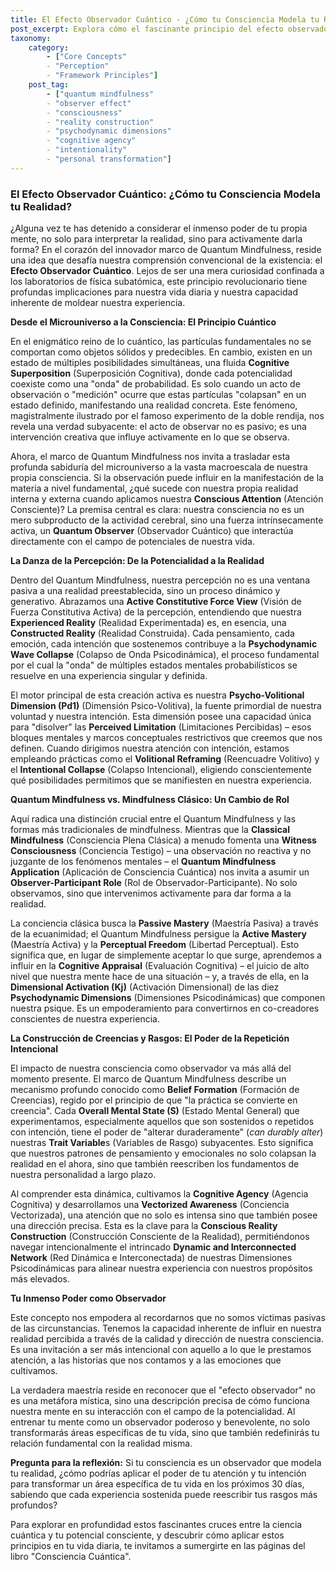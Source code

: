 ```yaml
---
title: El Efecto Observador Cuántico - ¿Cómo tu Consciencia Modela tu Realidad?
post_excerpt: Explora cómo el fascinante principio del efecto observador de la física cuántica se aplica a tu vida diaria a través del marco de Quantum Mindfulness. Descubre que tu conciencia no es un receptor pasivo, sino una fuerza activa que moldea tu realidad interna y externa, y aprende a aprovechar este poder para una transformación intencional.
taxonomy:
    category:
        - ["Core Concepts"
        - "Perception"
        - "Framework Principles"]
    post_tag:
        - ["quantum mindfulness"
        - "observer effect"
        - "consciousness"
        - "reality construction"
        - "psychodynamic dimensions"
        - "cognitive agency"
        - "intentionality"
        - "personal transformation"]
---
```

### El Efecto Observador Cuántico: ¿Cómo tu Consciencia Modela tu Realidad?

¿Alguna vez te has detenido a considerar el inmenso poder de tu propia mente, no solo para interpretar la realidad, sino para activamente darla forma? En el corazón del innovador marco de Quantum Mindfulness, reside una idea que desafía nuestra comprensión convencional de la existencia: el **Efecto Observador Cuántico**. Lejos de ser una mera curiosidad confinada a los laboratorios de física subatómica, este principio revolucionario tiene profundas implicaciones para nuestra vida diaria y nuestra capacidad inherente de moldear nuestra experiencia.

**Desde el Microuniverso a la Consciencia: El Principio Cuántico**

En el enigmático reino de lo cuántico, las partículas fundamentales no se comportan como objetos sólidos y predecibles. En cambio, existen en un estado de múltiples posibilidades simultáneas, una fluida **Cognitive Superposition** (Superposición Cognitiva), donde cada potencialidad coexiste como una "onda" de probabilidad. Es solo cuando un acto de observación o "medición" ocurre que estas partículas "colapsan" en un estado definido, manifestando una realidad concreta. Este fenómeno, magistralmente ilustrado por el famoso experimento de la doble rendija, nos revela una verdad subyacente: el acto de observar no es pasivo; es una intervención creativa que influye activamente en lo que se observa.

Ahora, el marco de Quantum Mindfulness nos invita a trasladar esta profunda sabiduría del microuniverso a la vasta macroescala de nuestra propia consciencia. Si la observación puede influir en la manifestación de la materia a nivel fundamental, ¿qué sucede con nuestra propia realidad interna y externa cuando aplicamos nuestra **Conscious Attention** (Atención Consciente)? La premisa central es clara: nuestra consciencia no es un mero subproducto de la actividad cerebral, sino una fuerza intrínsecamente activa, un **Quantum Observer** (Observador Cuántico) que interactúa directamente con el campo de potenciales de nuestra vida.

**La Danza de la Percepción: De la Potencialidad a la Realidad**

Dentro del Quantum Mindfulness, nuestra percepción no es una ventana pasiva a una realidad preestablecida, sino un proceso dinámico y generativo. Abrazamos una **Active Constitutive Force View** (Visión de Fuerza Constitutiva Activa) de la percepción, entendiendo que nuestra **Experienced Reality** (Realidad Experimentada) es, en esencia, una **Constructed Reality** (Realidad Construida). Cada pensamiento, cada emoción, cada intención que sostenemos contribuye a la **Psychodynamic Wave Collapse** (Colapso de Onda Psicodinámica), el proceso fundamental por el cual la "onda" de múltiples estados mentales probabilísticos se resuelve en una experiencia singular y definida.

El motor principal de esta creación activa es nuestra **Psycho-Volitional Dimension (Pd1)** (Dimensión Psico-Volitiva), la fuente primordial de nuestra voluntad y nuestra intención. Esta dimensión posee una capacidad única para "disolver" las **Perceived Limitation** (Limitaciones Percibidas) – esos bloques mentales y marcos conceptuales restrictivos que creemos que nos definen. Cuando dirigimos nuestra atención con intención, estamos empleando prácticas como el **Volitional Reframing** (Reencuadre Volitivo) y el **Intentional Collapse** (Colapso Intencional), eligiendo conscientemente qué posibilidades permitimos que se manifiesten en nuestra experiencia.

**Quantum Mindfulness vs. Mindfulness Clásico: Un Cambio de Rol**

Aquí radica una distinción crucial entre el Quantum Mindfulness y las formas más tradicionales de mindfulness. Mientras que la **Classical Mindfulness** (Consciencia Plena Clásica) a menudo fomenta una **Witness Consciousness** (Conciencia Testigo) – una observación no reactiva y no juzgante de los fenómenos mentales – el **Quantum Mindfulness Application** (Aplicación de Consciencia Cuántica) nos invita a asumir un **Observer-Participant Role** (Rol de Observador-Participante). No solo observamos, sino que intervenimos activamente para dar forma a la realidad.

La conciencia clásica busca la **Passive Mastery** (Maestría Pasiva) a través de la ecuanimidad; el Quantum Mindfulness persigue la **Active Mastery** (Maestría Activa) y la **Perceptual Freedom** (Libertad Perceptual). Esto significa que, en lugar de simplemente aceptar lo que surge, aprendemos a influir en la **Cognitive Appraisal** (Evaluación Cognitiva) – el juicio de alto nivel que nuestra mente hace de una situación – y, a través de ella, en la **Dimensional Activation (Kj)** (Activación Dimensional) de las diez **Psychodynamic Dimensions** (Dimensiones Psicodinámicas) que componen nuestra psique. Es un empoderamiento para convertirnos en co-creadores conscientes de nuestra experiencia.

**La Construcción de Creencias y Rasgos: El Poder de la Repetición Intencional**

El impacto de nuestra consciencia como observador va más allá del momento presente. El marco de Quantum Mindfulness describe un mecanismo profundo conocido como **Belief Formation** (Formación de Creencias), regido por el principio de que "la práctica se convierte en creencia". Cada **Overall Mental State (S)** (Estado Mental General) que experimentamos, especialmente aquellos que son sostenidos o repetidos con intención, tiene el poder de "alterar duraderamente" (_can durably alter_) nuestras **Trait Variable**s (Variables de Rasgo) subyacentes. Esto significa que nuestros patrones de pensamiento y emocionales no solo colapsan la realidad en el ahora, sino que también reescriben los fundamentos de nuestra personalidad a largo plazo.

Al comprender esta dinámica, cultivamos la **Cognitive Agency** (Agencia Cognitiva) y desarrollamos una **Vectorized Awareness** (Conciencia Vectorizada), una atención que no solo es intensa sino que también posee una dirección precisa. Esta es la clave para la **Conscious Reality Construction** (Construcción Consciente de la Realidad), permitiéndonos navegar intencionalmente el intrincado **Dynamic and Interconnected Network** (Red Dinámica e Interconectada) de nuestras Dimensiones Psicodinámicas para alinear nuestra experiencia con nuestros propósitos más elevados.

**Tu Inmenso Poder como Observador**

Este concepto nos empodera al recordarnos que no somos víctimas pasivas de las circunstancias. Tenemos la capacidad inherente de influir en nuestra realidad percibida a través de la calidad y dirección de nuestra consciencia. Es una invitación a ser más intencional con aquello a lo que le prestamos atención, a las historias que nos contamos y a las emociones que cultivamos.

La verdadera maestría reside en reconocer que el "efecto observador" no es una metáfora mística, sino una descripción precisa de cómo funciona nuestra mente en su interacción con el campo de la potencialidad. Al entrenar tu mente como un observador poderoso y benevolente, no solo transformarás áreas específicas de tu vida, sino que también redefinirás tu relación fundamental con la realidad misma.

**Pregunta para la reflexión:** Si tu consciencia es un observador que modela tu realidad, ¿cómo podrías aplicar el poder de tu atención y tu intención para transformar un área específica de tu vida en los próximos 30 días, sabiendo que cada experiencia sostenida puede reescribir tus rasgos más profundos?

Para explorar en profundidad estos fascinantes cruces entre la ciencia cuántica y tu potencial consciente, y descubrir cómo aplicar estos principios en tu vida diaria, te invitamos a sumergirte en las páginas del libro "Consciencia Cuántica".